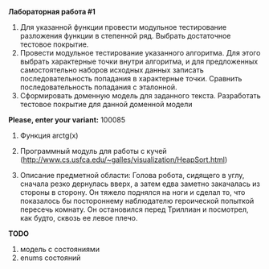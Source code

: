 **Лабораторная работа #1**
1. Для указанной функции провести модульное тестирование разложения функции в степенной ряд. Выбрать достаточное тестовое покрытие.
2. Провести модульное тестирование указанного алгоритма. Для этого выбрать характерные точки внутри алгоритма, и для предложенных самостоятельно наборов исходных данных записать последовательность попадания в характерные точки. Сравнить последовательность попадания с эталонной.
3. Сформировать доменную модель для заданного текста.  Разработать тестовое покрытие для данной доменной модели

**Please, enter your variant:**
100085

1. Функция arctg(x)

2. Программный модуль для работы с кучей (http://www.cs.usfca.edu/~galles/visualization/HeapSort.html)

3. Описание предметной области:
Голова робота, сидящего в углу, сначала резко дернулась вверх, а затем едва заметно закачалась из стороны в сторону. Он тяжело поднялся на ноги и сделал то, что показалось бы постороннему наблюдателю героической попыткой пересечь комнату. Он остановился перед Триллиан и посмотрел, как будто, сквозь ее левое плечо.


**TODO**
1. модель с состояниями
2. enums состояний
